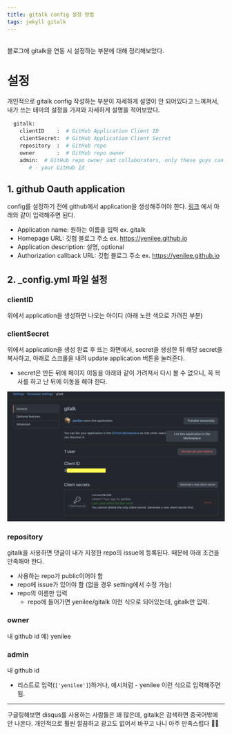```yaml
---
title: gitalk config 설정 방법
tags: jekyll gitalk
---
```


<br/>
블로그에 gitalk을 연동 시 설정하는 부분에 대해 정리해보았다. <br/>
<!--more-->

# 설정

개인적으로 gitalk config 작성하는 부분이 자세하게 설명이 안 되어있다고 느껴져서, 내가 쓰는 테마의 설정을 가져와 자세하게 설명을 적어보았다.

```python
  gitalk:
    clientID    :  # GitHub Application Client ID
    clientSecret:  # GitHub Application Client Secret
    repository  :  # GitHub repo
    owner       :  # GitHub repo owner
    admin:  # GitHub repo owner and collaborators, only these guys can initialize GitHub issues, IT IS A LIST.
       # - your GitHub Id
```

## 1. github Oauth application
config를 설정하기 전에 github에서 application을 생성해주어야 한다. [링크](https://github.com/settings/applications/new) 에서 아래와 같이 입력해주면 된다.

- Application name: 원하는 이름을 입력 ex. gitalk
- Homepage URL: 깃헙 블로그 주소 ex. https://yenilee.github.io
- Application description: 설명, optional
- Authorization callback URL:  깃헙 블로그 주소 ex. https://yenilee.github.io

## 2. _config.yml 파일 설정

### clientID
위에서 application을 생성하면 나오는 아이디 (아래 노란 색으로 가려진 부분)

### clientSecret
위에서 application을 생성 완료 후 뜨는 화면에서, secret을 생성한 뒤 해당 secret을 복사하고, 아래로 스크롤을 내려 update application 버튼을 눌러준다.
- secret은 만든 뒤에 페이지 이동을 아래와 같이 가려져서 다시 볼 수 없으니, 꼭 복사를 하고 난 뒤에 이동을 해야 한다.

![client](/assets/images/client.png)

### repository
gitalk을 사용하면 댓글이 내가 지정한 repo의 issue에 등록된다. 때문에 아래 조건을 만족해야 한다.
- 사용하는 repo가 public이어야 함
- repo에 issue가 있어야 함 (없을 경우 setting에서 수정 가능)
- repo의 이름만 입력
  - repo에 들어가면 yenilee/gitalk 이런 식으로 되어있는데, gitalk만 입력.

### owner
내 github id 예) yenilee

### admin
내 github id
- 리스트로 입력(`['yenilee']`)하거나, 예시처럼 - yenilee 이런 식으로 입력해주면 됨.


---

구글링해보면 disqus를 사용하는 사람들은 꽤 많은데, gitalk은 검색하면 중국어밖에 안 나온다.
개인적으로 훨씬 깔끔하고 광고도 없어서 바꾸고 나니 아주 만족스럽다 👍🏻



